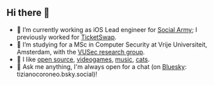 ## Hi there 👋

- 🔭 I’m currently working as iOS Lead engineer for [Social Army](https://social-army.io); I previously worked for [TicketSwap](https://ticketswap.com).
- 🌱 I’m studying for a MSc in Computer Security at Vrije Universiteit, Amsterdam, with the [VUSec research group](https://www.vusec.net/).
- 👯 I like [open source](https://github.com/TizianoCoroneo/Deeplink), [videogames](https://finalfantasy.fandom.com/wiki/Final_Fantasy_IX), [music](https://battles.warp.net), [cats](https://www.a1petemporium.com/new-cat-parent-guide).
- 💬 Ask me anything, I'm always open for a chat (on [Bluesky](https://tizianocoroneo.bsky.social): tizianocoroneo.bsky.social)!

